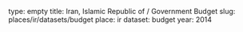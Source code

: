 type: empty
title: Iran, Islamic Republic of / Government Budget
slug: places/ir/datasets/budget
place: ir
dataset: budget
year: 2014
